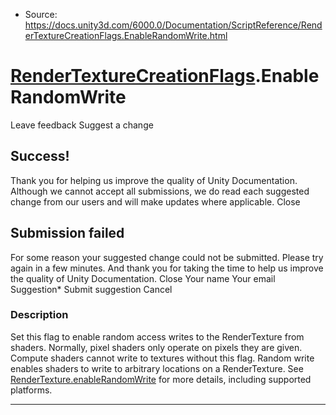 * Source: https://docs.unity3d.com/6000.0/Documentation/ScriptReference/RenderTextureCreationFlags.EnableRandomWrite.html

#  [RenderTextureCreationFlags](https://docs.unity3d.com/6000.0/Documentation/ScriptReference/RenderTextureCreationFlags.html).EnableRandomWrite
Leave feedback
Suggest a change
## Success!
Thank you for helping us improve the quality of Unity Documentation. Although we cannot accept all submissions, we do read each suggested change from our users and will make updates where applicable.
Close
## Submission failed
For some reason your suggested change could not be submitted. Please <a>try again</a> in a few minutes. And thank you for taking the time to help us improve the quality of Unity Documentation.
Close
Your name Your email Suggestion* Submit suggestion
Cancel
### Description
Set this flag to enable random access writes to the RenderTexture from shaders. Normally, pixel shaders only operate on pixels they are given. Compute shaders cannot write to textures without this flag. Random write enables shaders to write to arbitrary locations on a RenderTexture. See [RenderTexture.enableRandomWrite](https://docs.unity3d.com/6000.0/Documentation/ScriptReference/RenderTexture-enableRandomWrite.html) for more details, including supported platforms.
* * *
